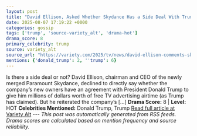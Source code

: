 ```yaml
---
layout: post
title: "David Ellison, Asked Whether Skydance Has a Side Deal With Trump for Free TV Ads, Says ‘We Were Not Involved’ in the Paramount Settlement ‘in Any Way’"
date: 2025-08-07 17:19:22 +0000
categories: gossip
tags: ['trump', 'source-variety_alt', 'drama-hot']
drama_score: 8
primary_celebrity: trump
source: variety_alt
source_url: "https://variety.com/2025/tv/news/david-ellison-comments-skydance-side-deal-trump-free-advertising-1236480770/"
mentions: {'donald_trump': 2, ''trump': 6}
---
```


Is there a side deal or not? David Ellison, chairman and CEO of the newly merged Paramount Skydance, declined to directly say whether the company’s new owners have an agreement with President Donald Trump to give him millions of dollars worth of free TV advertising airtime (as Trump has claimed). But he reiterated the company’s […] **Drama Score:** 8 | **Level:** HOT **Celebrities Mentioned:** Donald Trump, Trump [Read full article at Variety Alt](https://variety.com/2025/tv/news/david-ellison-comments-skydance-side-deal-trump-free-advertising-1236480770/) --- *This post was automatically generated from RSS feeds. Drama scores are calculated based on mention frequency and source reliability.*
